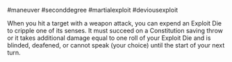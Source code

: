 #maneuver #seconddegree #martialexploit #deviousexploit 

When you hit a target with a weapon attack, you can expend an Exploit Die to cripple one of its senses. It must succeed on a Constitution saving throw or it takes additional damage equal to one roll of your Exploit Die and is blinded, deafened, or cannot speak (your choice) until the start of your next turn.